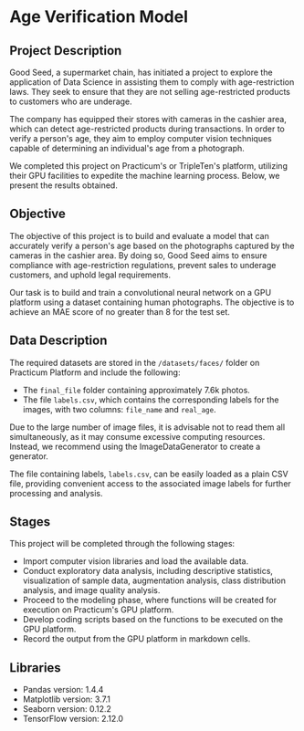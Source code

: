 # Age Verification Model

## Project Description

Good Seed, a supermarket chain, has initiated a project to explore the application of Data Science in assisting them to comply with age-restriction laws. They seek to ensure that they are not selling age-restricted products to customers who are underage.

The company has equipped their stores with cameras in the cashier area, which can detect age-restricted products during transactions. In order to verify a person's age, they aim to employ computer vision techniques capable of determining an individual's age from a photograph.

We completed this project on Practicum's or TripleTen's platform, utilizing their GPU facilities to expedite the machine learning process. Below, we present the results obtained.

## Objective

The objective of this project is to build and evaluate a model that can accurately verify a person's age based on the photographs captured by the cameras in the cashier area. By doing so, Good Seed aims to ensure compliance with age-restriction regulations, prevent sales to underage customers, and uphold legal requirements.

Our task is to build and train a convolutional neural network on a GPU platform using a dataset containing human photographs. The objective is to achieve an MAE score of no greater than 8 for the test set.

## Data Description

The required datasets are stored in the `/datasets/faces/` folder on Practicum Platform and include the following:

- The `final_file` folder containing approximately 7.6k photos.
- The file `labels.csv`, which contains the corresponding labels for the images, with two columns: `file_name` and `real_age`.

Due to the large number of image files, it is advisable not to read them all simultaneously, as it may consume excessive computing resources. Instead, we recommend using the ImageDataGenerator to create a generator.

The file containing labels, `labels.csv`, can be easily loaded as a plain CSV file, providing convenient access to the associated image labels for further processing and analysis.

## Stages

This project will be completed through the following stages:

- Import computer vision libraries and load the available data.
- Conduct exploratory data analysis, including descriptive statistics, visualization of sample data, augmentation analysis, class distribution analysis, and image quality analysis.
- Proceed to the modeling phase, where functions will be created for execution on Practicum's GPU platform.
- Develop coding scripts based on the functions to be executed on the GPU platform.
- Record the output from the GPU platform in markdown cells.

## Libraries
- Pandas version: 1.4.4
- Matplotlib version: 3.7.1
- Seaborn version: 0.12.2
- TensorFlow version: 2.12.0

